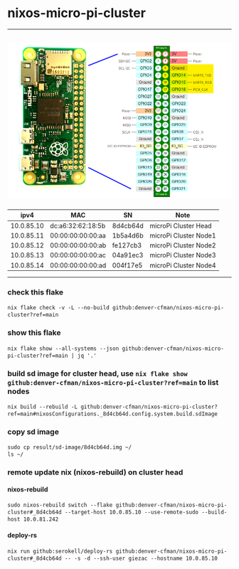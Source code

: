 # nixos-micro-pi-cluster
---
![pinout](./rpi_pinout.png)
---
| ipv4 | MAC | SN | Note |
| --- | --- | --- | --- |
| 10.0.85.10 | dc:a6:32:62:18:5b | 8d4cb64d | microPi Cluster Head |
| 10.0.85.11 | 00:00:00:00:00:aa | 1b5a4d6b | microPi Cluster Node1 |
| 10.0.85.12 | 00:00:00:00:00:ab | fe127cb3 | microPi Cluster Node2 |
| 10.0.85.13 | 00:00:00:00:00:ac | 04a91ec3 | microPi Cluster Node3 |
| 10.0.85.14 | 00:00:00:00:00:ad | 004f17e5 | microPi Cluster Node4 |
---
### check this flake
```
nix flake check -v -L --no-build github:denver-cfman/nixos-micro-pi-cluster?ref=main
```

### show this flake
```
nix flake show --all-systems --json github:denver-cfman/nixos-micro-pi-cluster?ref=main | jq '.'
```

### build sd image for cluster head, use ` nix flake show github:denver-cfman/nixos-micro-pi-cluster?ref=main ` to list nodes
```
nix build --rebuild -L github:denver-cfman/nixos-micro-pi-cluster?ref=main#nixosConfigurations._8d4cb64d.config.system.build.sdImage
```

### copy sd image
```
sudo cp result/sd-image/8d4cb64d.img ~/
ls ~/
```

### remote update nix (nixos-rebuild) on cluster head
#### nixos-rebuild
```
sudo nixos-rebuild switch --flake github:denver-cfman/nixos-micro-pi-cluster#_8d4cb64d --target-host 10.0.85.10 --use-remote-sudo --build-host 10.0.81.242
```
#### deploy-rs
```
nix run github:serokell/deploy-rs github:denver-cfman/nixos-micro-pi-cluster#_8d4cb64d -- -s -d --ssh-user giezac --hostname 10.0.85.10
```
